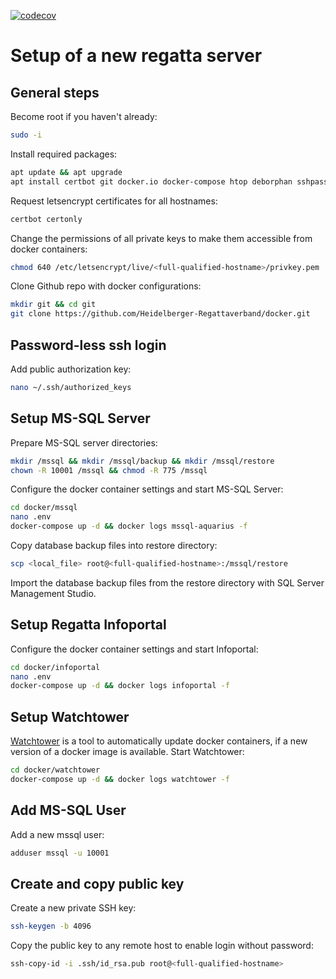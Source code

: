 [![codecov](https://codecov.io/gh/Heidelberger-Regattaverband/regatta-infopoint/graph/badge.svg?token=NBQESMP9HW)](https://codecov.io/gh/Heidelberger-Regattaverband/regatta-infopoint)

# Setup of a new regatta server

## General steps
Become root if you haven't already:
```bash
sudo -i
```

Install required packages:
```bash
apt update && apt upgrade
apt install certbot git docker.io docker-compose htop deborphan sshpass
```

Request letsencrypt certificates for all hostnames:
```bash
certbot certonly
```

Change the permissions of all private keys to make them accessible from docker containers:
```bash
chmod 640 /etc/letsencrypt/live/<full-qualified-hostname>/privkey.pem
```

Clone Github repo with docker configurations:
```bash
mkdir git && cd git
git clone https://github.com/Heidelberger-Regattaverband/docker.git
```

## Password-less ssh login
Add public authorization key:
```bash
nano ~/.ssh/authorized_keys
```

## Setup MS-SQL Server
Prepare MS-SQL server directories:
```bash
mkdir /mssql && mkdir /mssql/backup && mkdir /mssql/restore
chown -R 10001 /mssql && chmod -R 775 /mssql
```

Configure the docker container settings and start MS-SQL Server:
```bash
cd docker/mssql
nano .env
docker-compose up -d && docker logs mssql-aquarius -f
```

Copy database backup files into restore directory:
```bash
scp <local_file> root@<full-qualified-hostname>:/mssql/restore
```
Import the database backup files from the restore directory with SQL Server Management Studio.

## Setup Regatta Infoportal
Configure the docker container settings and start Infoportal:
```bash
cd docker/infoportal
nano .env
docker-compose up -d && docker logs infoportal -f
```

## Setup Watchtower
[Watchtower](https://hub.docker.com/r/containrrr/watchtower) is a tool to automatically update docker containers, if a new version of a docker image is available.
Start Watchtower:
```bash
cd docker/watchtower
docker-compose up -d && docker logs watchtower -f
```

## Add MS-SQL User
Add a new mssql user:
```bash
adduser mssql -u 10001
```

## Create and copy public key
Create a new private SSH key:
```bash
ssh-keygen -b 4096
```

Copy the public key to any remote host to enable login without password:
```bash
ssh-copy-id -i .ssh/id_rsa.pub root@<full-qualified-hostname>
```
